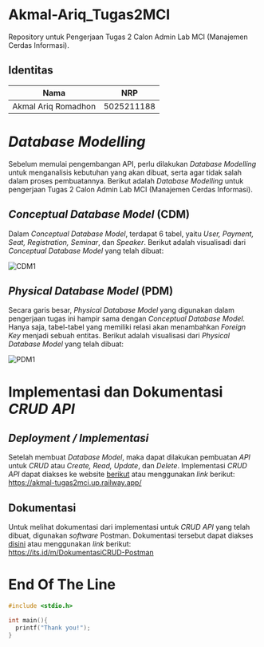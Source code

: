 # **Akmal-Ariq_Tugas2MCI**
Repository untuk Pengerjaan Tugas 2 Calon Admin Lab MCI (Manajemen Cerdas Informasi).

## **Identitas**
| Nama                     | NRP        |
| -------------------------| -----------| 
| Akmal Ariq Romadhon      | 5025211188 |

# **_Database Modelling_**
Sebelum memulai pengembangan API, perlu dilakukan _Database Modelling_ untuk menganalisis kebutuhan yang akan dibuat, serta agar tidak salah dalam proses pembuatannya. Berikut adalah _Database Modelling_ untuk pengerjaan Tugas 2 Calon Admin Lab MCI (Manajemen Cerdas Informasi).

## **_Conceptual Database Model_ (CDM)**
Dalam _Conceptual Database Model_, terdapat 6 tabel, yaitu _User, Payment, Seat, Registration, Seminar_, dan _Speaker_. Berikut adalah visualisadi dari _Conceptual Database Model_ yang telah dibuat:

![CDM1](https://cdn.discordapp.com/attachments/1083730715113426985/1094644991680319649/100Fix_CDM_Tugas2MCI.png)

## **_Physical Database Model_ (PDM)**
Secara garis besar, _Physical Database Model_ yang digunakan dalam pengerjaan tugas ini hampir sama dengan _Conceptual Database Model._ Hanya saja, tabel-tabel yang memiliki relasi akan menambahkan _Foreign Key_ menjadi sebuah entitas. Berikut adalah visualisasi dari _Physical Database Model_ yang telah dibuat:

![PDM1](https://cdn.discordapp.com/attachments/1083730715113426985/1094644991441260656/100Fix_PDM_Tugas2MCI.png)

# **Implementasi dan Dokumentasi _CRUD API_**

## **_Deployment / Implementasi_**
Setelah membuat _Database Model_, maka dapat dilakukan pembuatan _API_ untuk _CRUD_ atau _Create, Read, Update_, dan _Delete_. Implementasi _CRUD API_ dapat diakses ke website [berikut](https://akmal-tugas2mci.up.railway.app/) atau menggunakan _link_ berikut:\
https://akmal-tugas2mci.up.railway.app/

## **Dokumentasi**
Untuk melihat dokumentasi dari implementasi untuk _CRUD API_ yang telah dibuat, digunakan _software_ Postman. Dokumentasi tersebut dapat diakses [disini](https://documenter.getpostman.com/view/26786734/2s93XsY6B9) atau menggunakan _link_ berikut:\
https://its.id/m/DokumentasiCRUD-Postman

# **End Of The Line**
```c
#include <stdio.h>

int main(){
  printf("Thank you!");
}
```
